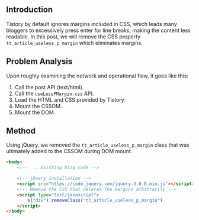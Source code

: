 ## Introduction

Tistory by default ignores margins included in CSS, which leads many bloggers to excessively press enter for line breaks, making the content less readable. In this post, we will remove the CSS property `tt_article_useless_p_margin` which eliminates margins.

## Problem Analysis

Upon roughly examining the network and operational flow, it goes like this:

1. Call the post API (text/html).
2. Call the `useLessPMargin.css` API.
3. Load the HTML and CSS provided by Tistory.
4. Mount the CSSOM.
5. Mount the DOM.

## Method

Using jQuery, we removed the `tt_article_useless_p_margin` class that was ultimately added to the CSSOM during DOM mount.

```html
<body>
    <!-- ... Existing blog code -->

    <!-- jQuery installation -->
    <script src="https://code.jquery.com/jquery-3.6.0.min.js"></script>
    <!-- Remove the CSS that deletes the margins arbitrarily -->
    <script type="text/javascript">
        $("div").removeClass("tt_article_useless_p_margin")
    </script>
</body>
```